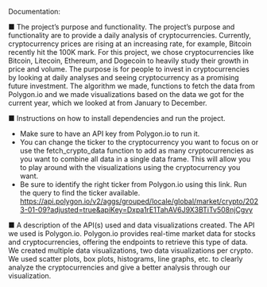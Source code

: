 Documentation:

■ The project’s purpose and functionality.
The project’s purpose and functionality are to provide a daily analysis of cryptocurrencies. Currently, cryptocurrency prices are rising at an increasing rate, for example, Bitcoin recently hit the 100K mark. For this project, we chose cryptocurrencies like Bitcoin, Litecoin, Ethereum, and Dogecoin to heavily study their growth in price and volume. The purpose is for people to invest in cryptocurrencies by looking at daily analyses and seeing cryptocurrency as a promising future investment. The algorithm we made, functions to fetch the data from Polygon.io and we made visualizations based on the data we got for the current year, which we looked at from January to December. 

■ Instructions on how to install dependencies and run the project.
- Make sure to have an API key from Polygon.io to run it. 
- You can change the ticker to the cryptocurrency you want to focus on or use the fetch_crypto_data function to add as many cryptocurrencies as you want to combine all data in a single data frame. This will allow you to play around with the visualizations using the cryptocurrency you want.
- Be sure to identify the right ticker from Polygon.io using this link. Run the query to find the ticker available.
https://api.polygon.io/v2/aggs/grouped/locale/global/market/crypto/2023-01-09?adjusted=true&apiKey=Dxpa1rE1TahAV6J9X3BTiTv508njCgvy 

■ A description of the API(s) used and data visualizations created.
The API we used is Polygon.io. Polygon.io provides real-time market data for stocks and cryptocurrencies, offering the endpoints to retrieve this type of data. We created multiple data visualizations, two data visualizations per crypto. We used scatter plots, box plots, histograms, line graphs, etc. to clearly analyze the cryptocurrencies and give a better analysis through our visualization.


